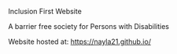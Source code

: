 Inclusion First Website

A barrier free society for Persons with Disabilities

Website hosted at: https://nayla21.github.io/
